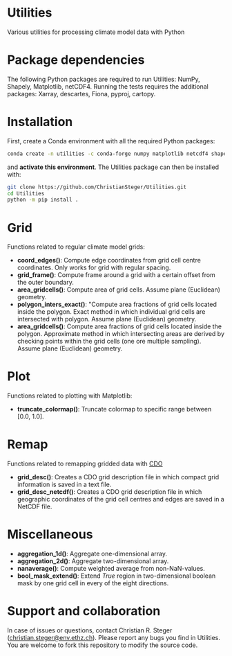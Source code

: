 # Utilities
Various utilities for processing climate model data with Python

# Package dependencies

The following Python packages are required to run Utilities: NumPy, Shapely, Matplotlib, netCDF4.
Running the tests requires the additional packages: Xarray, descartes, Fiona, pyproj, cartopy.

# Installation

First, create a Conda environment with all the required Python packages:

```bash
conda create -n utilities -c conda-forge numpy matplotlib netcdf4 shapely xarray pyproj cartopy descartes fiona
```

and **activate this environment**. The Utilities package can then be installed with:

```bash
git clone https://github.com/ChristianSteger/Utilities.git
cd Utilities
python -m pip install .
```

# Grid
Functions related to regular climate model grids:
- **coord_edges()**: Compute edge coordinates from grid cell centre coordinates. Only works for grid with regular spacing.
- **grid_frame()**: Compute frame around a grid with a certain offset from the outer boundary.
- **area_gridcells()**: Compute area of grid cells. Assume plane (Euclidean) geometry.
- **polygon_inters_exact()**: "Compute area fractions of grid cells located inside the polygon. Exact method in which individual grid cells are intersected with polygon. Assume plane (Euclidean) geometry.
- **area_gridcells()**: Compute area fractions of grid cells located inside the polygon. Approximate method in which intersecting areas are derived by checking points within the grid cells (one ore multiple sampling). Assume plane (Euclidean) geometry.

# Plot
Functions related to plotting with Matplotlib:
- **truncate_colormap()**: Truncate colormap to specific range between [0.0, 1.0].

# Remap
Functions related to remapping gridded data with [CDO](https://code.mpimet.mpg.de/projects/cdo/) 
- **grid_desc()**: Creates a CDO grid description file in which compact grid information is saved in a text file.
- **grid_desc_netcdf()**: Creates a CDO grid description file in which geographic coordinates of the grid cell centres and edges are saved in a NetCDF file.

# Miscellaneous
- **aggregation_1d()**: Aggregate one-dimensional array.
- **aggregation_2d()**: Aggregate two-dimensional array.
- **nanaverage()**: Compute weighted average from non-NaN-values.
- **bool_mask_extend()**: Extend *True* region in two-dimensional boolean mask by one grid cell in every of the eight directions.

# Support and collaboration

In case of issues or questions, contact Christian R. Steger (christian.steger@env.ethz.ch). Please report any bugs you find in Utilities. You are welcome to fork this repository to modify the source code.